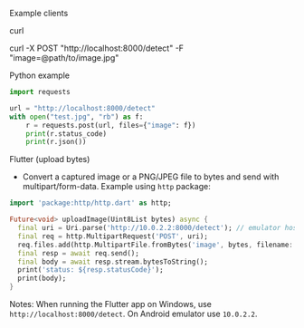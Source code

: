 Example clients

curl

curl -X POST "http://localhost:8000/detect" -F "image=@path/to/image.jpg"

Python example

```python
import requests

url = "http://localhost:8000/detect"
with open("test.jpg", "rb") as f:
    r = requests.post(url, files={"image": f})
    print(r.status_code)
    print(r.json())
```

Flutter (upload bytes)

- Convert a captured image or a PNG/JPEG file to bytes and send with multipart/form-data. Example using `http` package:

```dart
import 'package:http/http.dart' as http;

Future<void> uploadImage(Uint8List bytes) async {
  final uri = Uri.parse('http://10.0.2.2:8000/detect'); // emulator host -> host machine
  final req = http.MultipartRequest('POST', uri);
  req.files.add(http.MultipartFile.fromBytes('image', bytes, filename: 'frame.jpg'));
  final resp = await req.send();
  final body = await resp.stream.bytesToString();
  print('status: ${resp.statusCode}');
  print(body);
}
```

Notes: When running the Flutter app on Windows, use `http://localhost:8000/detect`. On Android emulator use `10.0.2.2`.
